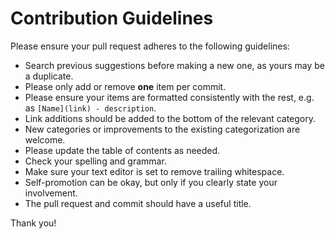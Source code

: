 # Contribution Guidelines

Please ensure your pull request adheres to the following guidelines:

- Search previous suggestions before making a new one, as yours may be a duplicate.
- Please only add or remove **one** item per commit.
- Please ensure your items are formatted consistently with the rest, e.g. as `[Name](link) - description`.
- Link additions should be added to the bottom of the relevant category.
- New categories or improvements to the existing categorization are welcome.
- Please update the table of contents as needed.
- Check your spelling and grammar.
- Make sure your text editor is set to remove trailing whitespace.
- Self-promotion can be okay, but only if you clearly state your involvement.
- The pull request and commit should have a useful title.

Thank you!
